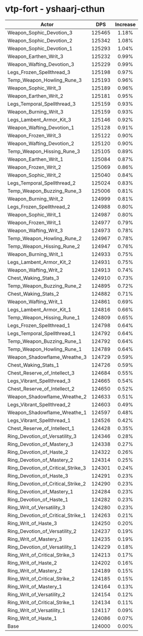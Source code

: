 # vtp-fort - yshaarj-cthun
| Actor | DPS | Increase |
|---|:---:|:---:|
|Weapon_Sophic_Devotion_3|125465|1.18%|
|Weapon_Sophic_Devotion_2|125342|1.08%|
|Weapon_Sophic_Devotion_1|125293|1.04%|
|Weapon_Earthen_Writ_3|125232|0.99%|
|Weapon_Wafting_Devotion_3|125229|0.99%|
|Legs_Frozen_Spellthread_3|125198|0.97%|
|Temp_Weapon_Howling_Rune_3|125193|0.96%|
|Weapon_Sophic_Writ_3|125189|0.96%|
|Weapon_Earthen_Writ_2|125181|0.95%|
|Legs_Temporal_Spellthread_3|125159|0.93%|
|Weapon_Burning_Writ_3|125159|0.93%|
|Legs_Lambent_Armor_Kit_3|125146|0.92%|
|Weapon_Wafting_Devotion_1|125128|0.91%|
|Weapon_Frozen_Writ_3|125122|0.90%|
|Weapon_Wafting_Devotion_2|125120|0.90%|
|Temp_Weapon_Hissing_Rune_3|125105|0.89%|
|Weapon_Earthen_Writ_1|125084|0.87%|
|Weapon_Frozen_Writ_2|125069|0.86%|
|Weapon_Sophic_Writ_2|125040|0.84%|
|Legs_Temporal_Spellthread_2|125024|0.83%|
|Temp_Weapon_Buzzing_Rune_3|125006|0.81%|
|Weapon_Burning_Writ_2|124999|0.81%|
|Legs_Frozen_Spellthread_2|124988|0.80%|
|Weapon_Sophic_Writ_1|124987|0.80%|
|Weapon_Frozen_Writ_1|124977|0.79%|
|Weapon_Wafting_Writ_3|124973|0.78%|
|Temp_Weapon_Howling_Rune_2|124967|0.78%|
|Temp_Weapon_Hissing_Rune_2|124947|0.76%|
|Weapon_Burning_Writ_1|124933|0.75%|
|Legs_Lambent_Armor_Kit_2|124931|0.75%|
|Weapon_Wafting_Writ_2|124913|0.74%|
|Chest_Waking_Stats_3|124910|0.73%|
|Temp_Weapon_Buzzing_Rune_2|124895|0.72%|
|Chest_Waking_Stats_2|124882|0.71%|
|Weapon_Wafting_Writ_1|124861|0.69%|
|Legs_Lambent_Armor_Kit_1|124816|0.66%|
|Temp_Weapon_Hissing_Rune_1|124809|0.65%|
|Legs_Frozen_Spellthread_1|124798|0.64%|
|Legs_Temporal_Spellthread_1|124792|0.64%|
|Temp_Weapon_Buzzing_Rune_1|124792|0.64%|
|Temp_Weapon_Howling_Rune_1|124789|0.64%|
|Weapon_Shadowflame_Wreathe_3|124729|0.59%|
|Chest_Waking_Stats_1|124726|0.59%|
|Chest_Reserve_of_Intellect_3|124684|0.55%|
|Legs_Vibrant_Spellthread_3|124665|0.54%|
|Chest_Reserve_of_Intellect_2|124650|0.52%|
|Weapon_Shadowflame_Wreathe_2|124633|0.51%|
|Legs_Vibrant_Spellthread_2|124603|0.49%|
|Weapon_Shadowflame_Wreathe_1|124597|0.48%|
|Legs_Vibrant_Spellthread_1|124526|0.42%|
|Chest_Reserve_of_Intellect_1|124428|0.35%|
|Ring_Devotion_of_Versatility_3|124346|0.28%|
|Ring_Devotion_of_Mastery_3|124338|0.27%|
|Ring_Devotion_of_Haste_2|124322|0.26%|
|Ring_Devotion_of_Mastery_2|124314|0.25%|
|Ring_Devotion_of_Critical_Strike_3|124301|0.24%|
|Ring_Devotion_of_Haste_3|124291|0.23%|
|Ring_Devotion_of_Critical_Strike_2|124290|0.23%|
|Ring_Devotion_of_Mastery_1|124284|0.23%|
|Ring_Devotion_of_Haste_1|124282|0.23%|
|Ring_Writ_of_Versatility_3|124280|0.23%|
|Ring_Devotion_of_Critical_Strike_1|124263|0.21%|
|Ring_Writ_of_Haste_3|124250|0.20%|
|Ring_Devotion_of_Versatility_2|124237|0.19%|
|Ring_Writ_of_Mastery_3|124235|0.19%|
|Ring_Devotion_of_Versatility_1|124229|0.18%|
|Ring_Writ_of_Critical_Strike_3|124213|0.17%|
|Ring_Writ_of_Haste_2|124202|0.16%|
|Ring_Writ_of_Mastery_2|124189|0.15%|
|Ring_Writ_of_Critical_Strike_2|124185|0.15%|
|Ring_Writ_of_Mastery_1|124164|0.13%|
|Ring_Writ_of_Versatility_2|124154|0.12%|
|Ring_Writ_of_Critical_Strike_1|124134|0.11%|
|Ring_Writ_of_Versatility_1|124117|0.09%|
|Ring_Writ_of_Haste_1|124086|0.07%|
|Base|124000|0.00%|
